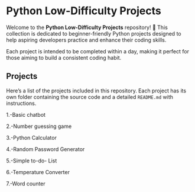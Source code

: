 # Python Low-Difficulty Projects

Welcome to the **Python Low-Difficulty Projects** repository! 🎉 This collection is dedicated to beginner-friendly Python projects designed to help aspiring developers practice and enhance their coding skills. 

Each project is intended to be completed within a day, making it perfect for those aiming to build a consistent coding habit.

## Projects

Here’s a list of the projects included in this repository. Each project has its own folder containing the source code and a detailed `README.md` with instructions.

1.-Basic chatbot

2.-Number guessing game

3.-Python Calculator

4.-Random Password Generator

5.-Simple to-do- List

6.-Temperature Converter

7.-Word counter



